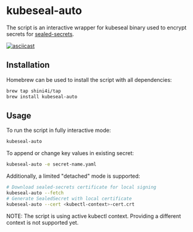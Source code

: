 # kubeseal-auto

The script is an interactive wrapper for kubeseal binary used to encrypt secrets for [sealed-secrets](https://github.com/bitnami-labs/sealed-secrets).

[![asciicast](https://asciinema.org/a/fc0wjij4cijESNjHyf0gElhE0.svg)](https://asciinema.org/a/fc0wjij4cijESNjHyf0gElhE0)

## Installation
Homebrew can be used to install the script with all dependencies:
```bash
brew tap shini4i/tap
brew install kubeseal-auto
```

## Usage

To run the script in fully interactive mode:
```bash
kubeseal-auto
```

To append or change key values in existing secret:
```bash
kubeseal-auto -e secret-name.yaml
```
Additionally, a limited "detached" mode is supported:
```bash
# Download sealed-secrets certificate for local signing
kubeseal-auto --fetch
# Generate SealedSecret with local certificate
kubeseal-auto --cert <kubectl-context>-cert.crt
```
NOTE: The script is using active kubectl context. Providing a different context is not supported yet.
